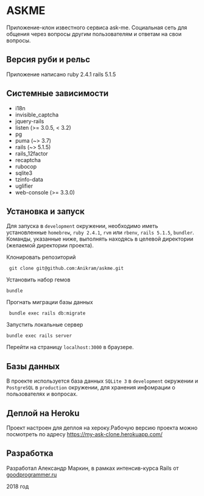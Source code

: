 # ASKME
Приложение-клон известного сервиса ask-me. Социальная сеть для общения через вопросы другим пользователям и ответам на свои вопросы.

## Версия руби и рельс
Приложение написано 
ruby 2.4.1
rails 5.1.5

## Системные зависимости
* i18n
* invisible_captcha
* jquery-rails
* listen (>= 3.0.5, < 3.2)
* pg
* puma (~> 3.7)
* rails (~> 5.1.5)
* rails_12factor
* recaptcha
* rubocop
* sqlite3
* tzinfo-data
* uglifier
* web-console (>= 3.3.0)
  
## Установка и запуск
Для запуска в `development` окружении, необходимо иметь установленные `homebrew`, `ruby 2.4.1`, `rvm` или `rbenv`, `rails 5.1.5`, `bundler`. Команды, указанные ниже, выполнять находясь в целевой директории (желаемой директории проекта).

Клонировать репозиторий

``` git clone git@github.com:Anikram/askme.git```

Установить набор гемов

``` bundle ```

Прогнать миграции базы данных
 
``` bundle exec rails db:migrate```

Запустить локальные сервер

``` bundle exec rails server ```

Перейти на страницу `localhost:3000` в браузере.


## Базы данных
В проекте используется база данных `SQLite 3` в `development` окружении и `PostgreSQL` в `production` окружении, для хранения инфомрации о пользователях и вопросах.  
 
## Деплой на Heroku
Проект настроен для деплоя на хероку.Рабочую версию проекта можно посмотреть по адресу https://my-ask-clone.herokuapp.com/

## Разработка
Разработал Александр Маркин, в рамках интенсив-курса Rails от [goodprogrammer.ru](http://goodprogrammer.ru/rails-winter-18/)

2018 год
